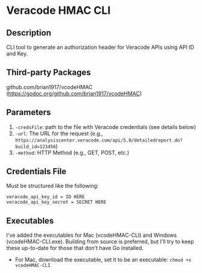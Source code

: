 # Veracode HMAC CLI

## Description
CLI tool to generate an authorization header for Veracode APIs using API ID and Key.

## Third-party Packages
github.com/brian1917/vcodeHMAC (https://godoc.org/github.com/brian1917/vcodeHMAC)

## Parameters
1. `-credsFile`: path to the file with Veracode credentials (see details below)
2. `-url`: The URL for the request (e.g., `https://analysiscenter.veracode.com/api/5.0/detailedreport.do?build_id=123456`)
3. `-method`: HTTP Method (e.g., GET, POST, etc.)

## Credentials File
Must be structured like the following:
```
veracode_api_key_id = ID HERE
veracode_api_key_secret = SECRET HERE
```

## Executables
I've added the executables for Mac (vcodeHMAC-CLI) and Windows (vcodeHMAC-CLI.exe).
Building from source is preferred, but I'll try to keep these up-to-date for those that don't have Go installed.
* For Mac, download the executable, set it to be an executable: `chmod +x vcodeHMAC-CLI`
